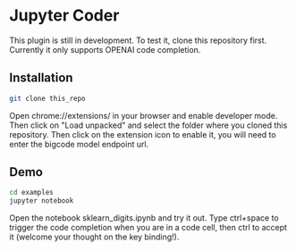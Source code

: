 # Jupyter Coder

This plugin is still in development. To test it, clone this repository first.
Currently it only supports OPENAI code completion.

## Installation
```bash
git clone this_repo
```

Open chrome://extensions/ in your browser and enable developer mode. Then click on "Load unpacked" and select the folder where you cloned this repository.
Then click on the extension icon to enable it, you will need to enter the bigcode model endpoint url.

## Demo

```bash
cd examples
jupyter notebook
```

Open the notebook sklearn_digits.ipynb and try it out.
Type ctrl+space to trigger the code completion when you are in a code cell, then ctrl to accept it (welcome your thought on the key binding!).